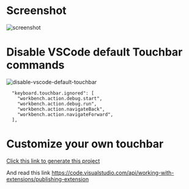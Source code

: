 # Screenshot

![screenshot](https://raw.githubusercontent.com/iamssen/vscode-touchbar/master/doc-images/screenshot.png)

# Disable VSCode default Touchbar commands

![disable-vscode-default-touchbar](https://raw.githubusercontent.com/iamssen/vscode-touchbar/master/doc-images/config.png)

```
  "keyboard.touchbar.ignored": [
    "workbench.action.debug.start",
    "workbench.action.debug.run",
    "workbench.action.navigateBack",
    "workbench.action.navigateForward",
  ],
```

# Customize your own touchbar

[Click this link to generate this project](https://github.com/iamssen/vscode-touchbar/generate)

And read this link <https://code.visualstudio.com/api/working-with-extensions/publishing-extension>
